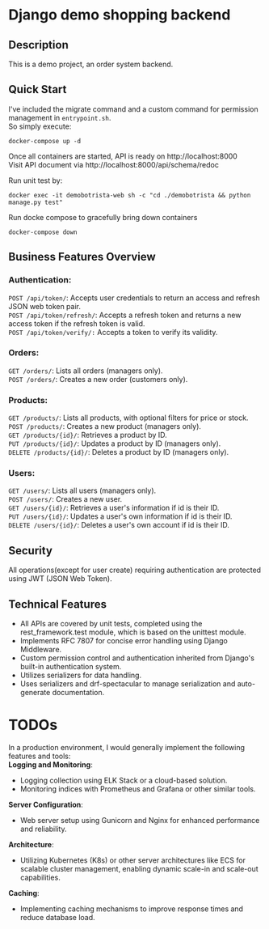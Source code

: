 # Django demo shopping backend

## Description

This is a demo project, an order system backend.

## Quick Start
I've included the migrate command and a custom command for permission management in `entrypoint.sh`.  
So simply execute:
```
docker-compose up -d
```

Once all containers are started, API is ready on http://localhost:8000  
Visit API document via http://localhost:8000/api/schema/redoc  

Run unit test by:
```
docker exec -it demobotrista-web sh -c "cd ./demobotrista && python manage.py test"
```

Run docke compose to gracefully bring down containers
```
docker-compose down
```


## Business Features Overview
### Authentication:
`POST /api/token/`: Accepts user credentials to return an access and refresh JSON web token pair.  
`POST /api/token/refresh/`: Accepts a refresh token and returns a new access token if the refresh token is valid.  
`POST /api/token/verify/:` Accepts a token to verify its validity.  
### Orders:
`GET /orders/`: Lists all orders (managers only).  
`POST /orders/`: Creates a new order (customers only).  
### Products:
`GET /products/`: Lists all products, with optional filters for price or stock.  
`POST /products/`: Creates a new product (managers only).  
`GET /products/{id}/`: Retrieves a product by ID.  
`PUT /products/{id}/`: Updates a product by ID (managers only).  
`DELETE /products/{id}/`: Deletes a product by ID (managers only).  
### Users:
`GET /users/`: Lists all users (managers only).  
`POST /users/`: Creates a new user.  
`GET /users/{id}/`: Retrieves a user's information if id is their ID.  
`PUT /users/{id}/`: Updates a user's own information if id is their ID.  
`DELETE /users/{id}/`: Deletes a user's own account if id is their ID.  
## Security
All operations(except for user create) requiring authentication are protected using JWT (JSON Web Token).


## Technical Features
- All APIs are covered by unit tests, completed using the rest_framework.test module, which is based on the unittest module.
- Implements RFC 7807 for concise error handling using Django Middleware.
- Custom permission control and authentication inherited from Django's built-in authentication system.
- Utilizes serializers for data handling.
- Uses serializers and drf-spectacular to manage serialization and auto-generate documentation.

# TODOs
In a production environment, I would generally implement the following features and tools:  
**Logging and Monitoring**:  
  - Logging collection using ELK Stack or a cloud-based solution.
  - Monitoring indices with Prometheus and Grafana or other similar tools.

**Server Configuration**:
  - Web server setup using Gunicorn and Nginx for enhanced performance and reliability.

**Architecture**:
  - Utilizing Kubernetes (K8s) or other server architectures like ECS for scalable cluster management, enabling dynamic scale-in and scale-out capabilities.

**Caching**:
  - Implementing caching mechanisms to improve response times and reduce database load.